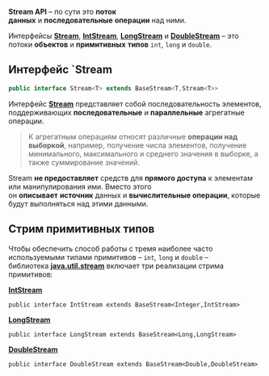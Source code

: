 **Stream API** – по сути это **поток данных** и **последовательные** **операции** над ними.

Интерфейсы [**Stream**](https://docs.oracle.com/en/java/javase/18/docs/api/java.base/java/util/stream/Stream.html), [**IntStream**](https://docs.oracle.com/en/java/javase/18/docs/api/java.base/java/util/stream/IntStream.html), [**LongStream**](https://docs.oracle.com/en/java/javase/18/docs/api/java.base/java/util/stream/LongStream.html) и [**DoubleStream**](https://docs.oracle.com/en/java/javase/18/docs/api/java.base/java/util/stream/DoubleStream.html) – это потоки **объектов** и **примитивных** **типов** `int`, `long` и `double`.

## Интерфейс `Stream<T>

```java
public interface Stream<T> extends BaseStream<T,Stream<T>>
```

Интерфейс [**Stream**](https://docs.oracle.com/en/java/javase/18/docs/api/java.base/java/util/stream/Stream.html) представляет собой последовательность элементов, поддерживающих **последовательные** и **параллельные** агрегатные операции.

> К агрегатным операциям относят различные **операции над выборкой**, например, получение числа элементов, получение минимального, максимального и среднего значения в выборке, а также суммирование значений.

Stream **не предоставляет** средств для **прямого доступа** к элементам или манипулирования ими. Вместо этого он **описывает** **источник** данных и **вычислительные операции**, которые будут выполняться над этими данными.
## Стрим примитивных типов

Чтобы обеспечить способ работы с тремя наиболее часто используемыми типами примитивов – `int`_,_ `long` и `double` – библиотека [**java.util.stream**](https://docs.oracle.com/en/java/javase/18/docs/api/java.base/java/util/stream/package-summary.html) включает три реализации стрима примитивов:

[**IntStream**](https://docs.oracle.com/en/java/javase/18/docs/api/java.base/java/util/stream/IntStream.html)

```
public interface IntStream extends BaseStream<Integer,IntStream>
```

[**LongStream**](https://docs.oracle.com/en/java/javase/18/docs/api/java.base/java/util/stream/LongStream.html)

```
public interface LongStream extends BaseStream<Long,LongStream>
```

[**DoubleStream**](https://docs.oracle.com/en/java/javase/18/docs/api/java.base/java/util/stream/DoubleStream.html)

```
public interface DoubleStream extends BaseStream<Double,DoubleStream>
```